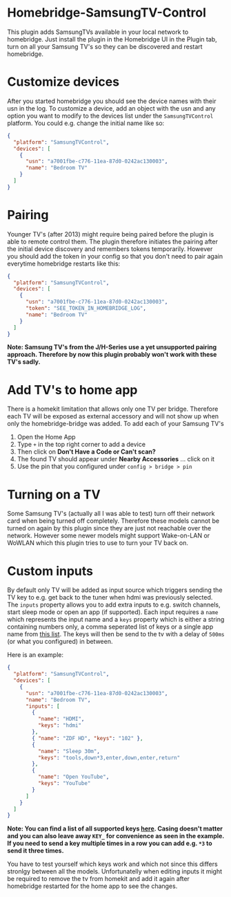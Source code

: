 # Homebridge-SamsungTV-Control

This plugin adds SamsungTVs available in your local network to homebridge. Just install the plugin in the Homebridge UI in the Plugin tab, turn on all your Samsung TV's so they can be discovered and restart homebridge.

# Customize devices

After you started homebridge you should see the device names with their usn in the log. To customize a device, add an object with the usn and any option you want to modify to the devices list under the `SamsungTVControl` platform. You could e.g. change the initial name like so:

```json
{
  "platform": "SamsungTVControl",
  "devices": [
    {
      "usn": "a7001fbe-c776-11ea-87d0-0242ac130003",
      "name": "Bedroom TV"
    }
  ]
}
```

# Pairing

Younger TV's (after 2013) might require being paired before the plugin is able to remote control them. The plugin therefore initiates the pairing after the initial device discovery and remembers tokens temporarily. However you should add the token in your config so that you don't need to pair again everytime homebridge restarts like this:

```json
{
  "platform": "SamsungTVControl",
  "devices": [
    {
      "usn": "a7001fbe-c776-11ea-87d0-0242ac130003",
      "token": "SEE_TOKEN_IN_HOMEBRIDGE_LOG",
      "name": "Bedroom TV"
    }
  ]
}
```

**Note: Samsung TV's from the J/H-Series use a yet unsupported pairing approach. Therefore by now this plugin probably won't work with these TV's sadly.**

# Add TV's to home app

There is a homekit limitation that allows only one TV per bridge. Therefore each TV will be exposed as external accessory and will not show up when only the homebridge-bridge was added. To add each of your Samsung TV's

1. Open the Home App
2. Type `+` in the top right corner to add a device
3. Then click on **Don't Have a Code or Can't scan?**
4. The found TV should appear under **Nearby Accessories** ... click on it
5. Use the pin that you configured under `config > bridge > pin`

# Turning on a TV

Some Samsung TV's (actually all I was able to test) turn off their network card when being turned off completely. Therefore these models cannot be turned on again by this plugin since they are just not reachable over the network. However some newer models might support Wake-on-LAN or WoWLAN which this plugin tries to use to turn your TV back on.

# Custom inputs

By default only TV will be added as input source which triggers sending the TV key to e.g. get back to the tuner when hdmi was previously selected. The `inputs` property allows you to add extra inputs to e.g. switch channels, start sleep mode or open an app (if supported). Each input requires a `name` which represents the input name and a `keys` property which is either a string containing numbers only, a comma seperated list of keys or a single app name from [this list](https://github.com/Toxblh/samsung-tv-control/blob/HEAD/src/apps.ts). The keys will then be send to the tv with a delay of `500ms` (or what you configured) in between. 

Here is an example:

```json
{
  "platform": "SamsungTVControl",
  "devices": [
    {
      "usn": "a7001fbe-c776-11ea-87d0-0242ac130003",
      "name": "Bedroom TV",
      "inputs": [
        {
          "name": "HDMI",
          "keys": "hdmi"
        },
        { "name": "ZDF HD", "keys": "102" },
        {
          "name": "Sleep 30m",
          "keys": "tools,down*3,enter,down,enter,return"
        },
        {
          "name": "Open YouTube",
          "keys": "YouTube"
        }
      ]
    }
  ]
}
```

**Note: You can find a list of all supported keys [here](https://github.com/Toxblh/samsung-tv-control/blob/master/src/keys.ts). Casing doesn't matter and you can also leave away `KEY_` for convenience as seen in the example. If you need to send a key multiple times in a row you can add e.g. `*3` to send it three times.**

You have to test yourself which keys work and which not since this differs stronlgy between all the models. Unfortunatelly when editing inputs it might be required to remove the tv from homekit and add it again after homebridge restarted for the home app to see the changes.